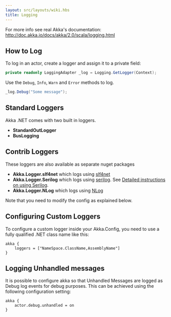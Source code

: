 ```yaml
---
layout: src/layouts/wiki.hbs
title: Logging
---
```

For more info see real Akka's documentation: http://doc.akka.io/docs/akka/2.0/scala/logging.html

## How to Log
To log in an actor, create a logger and assign it to a private field:

``` csharp
private readonly LoggingAdapter _log = Logging.GetLogger(Context);
```

Use the `Debug`, `Info`, `Warn` and `Error` methods to log.
``` csharp
_log.Debug("Some message");
```

## Standard Loggers
Akka .NET comes with two built in loggers.

* __StandardOutLogger__
* __BusLogging__

## Contrib Loggers
These loggers are also available as separate nuget packages

* __Akka.Logger.slf4net__ which logs using [slf4net](https://github.com/englishtown/slf4net)
* __Akka.Logger.Serilog__ which logs using [serilog](http://serilog.net/). See [Detailed instructions on using Serilog](Serilog).
* __Akka.Logger.NLog__  which logs using [NLog](http://nlog-project.org/)

Note that you need to modify the config as explained below.

## Configuring Custom Loggers

To configure a custom logger inside your Akka.Config, you need to use a fully qualified .NET class name like this:

```hocon
akka {
    loggers = ["NameSpace.ClassName,AssemblyName"]
}
```

## Logging Unhandled messages

It is possible to configure akka so that Unhandled Messages are logged as Debug log events for debug purposes. This can be achieved using the following configuration setting:

```hocon
akka {
    actor.debug.unhandled = on
}
```